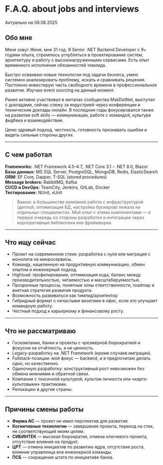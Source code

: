 # F.A.Q. about jobs and interviews

Актуально на 08.08.2025
## Обо мне

Меня зовут Женя, мне 31 год. Я Senior .NET Backend Developer с 9+ годами опыта, стремлюсь углубляться в проектирование систем, архитектуру и работу с высоконагруженными сервисами. Есть опыт временного исполнения обязанностей тимлида.

Быстро осваиваю новые технологии под задачи бизнеса, умею системно анализировать проблему, искать и сравнивать решения. Постоянно инвестирую часть свободного времени в профессиональное развитие. Изучаю event sourcing на данный момент.

Ранее активно участвовал в митапах сообщества MskDotNet, выступал с докладами, сейчас слежу за индустрией через конференции и технические доклады онлайн. В последние годы фокусировался также на развитии soft skills — коммуникации, работе с командой, культуре фидбека и взаимодействии.

Ценю здравый подход, честность, готовность признавать ошибки и видеть сильные стороны других.

---

## С чем работал

**Frameworks:** .NET Framework 4.5–4.7, .NET Core 3.1 – .NET 8.0, Blazor
**Базы данных:** MS SQL Server, PostgreSQL, MongoDB, Redis, ElasticSearch  
**ORM:** EF Core, Dapper, T-SQL (stored procedures)  
**Message brokers:** RabbitMQ, Kafka  
**CI/CD и DevOps:** TeamCity, Jenkins, GitLab, Docker  
**Тестирование:** NUnit, xUnit

> Важно: в большинстве компаний работа с инфраструктурой (деплой, оптимизация БД, настройка брокеров) лежала на отдельных специалистах. Мой опыт с этими компонентами — в первую очередь со стороны разработки и интеграции через корпоративные библиотеки или фреймворки.

---

## Что ищу сейчас

- Проект на современном стеке: разработка с нуля или миграция с монолита на микросервисы.
- Команду, нацеленную на продуктивную коммуникацию, обмен опытом и инженерный подход.
- Highload: профилирование, оптимизация кода, баланс между производительностью, читаемостью и масштабируемостью.
- Прозрачные процессы, понятные зоны ответственности, roadmap и внятная стратегия развития продукта.
- Возможность развиваться как тимлид/архитектор
- Гибридный формат с нечастыми визитами в офис, если это улучшает командную работу.
- Честный подход к карьерному и финансовому росту.

---

## Что не рассматриваю

- Госкомпании, банки и проекты с чрезмерной бюрократией и фокусом на отчётность, а не ценность.
- Legacy-разработку на .NET Framework (кроме случаев миграции).
- Fullstack-позиции: мой фокус — backend, и я предпочитаю делать одно, но качественно.
- Одиночную разработку: конструктивный рост невозможен без обмена мнениями и обратной связи.
- Компании с токсичной культурой, культом личности или «карго-культовыми» практиками.
- Релокацию в другие страны.

---

## Причины смены работы

- **Фирма АС** — проект не имел перспектив для развития.
- **Когнитивные технологии** — завершение проекта, переход на стек, не соответствующий моим целям.
- **СИБИНТЕК** — высокая бюрократия, отмена ключевого проекта, отсутствие влияния на продукт.
- **ЦРТ** — отмена инициатив по развитию ядра, отсутствие роста, влияние управленца вне инженерной команды.
- **ПСБ** — сокращение штата по инициативе банка.
